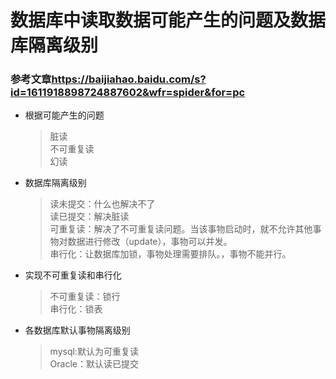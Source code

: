 # 数据库中读取数据可能产生的问题及数据库隔离级别

### 参考文章<https://baijiahao.baidu.com/s?id=1611918898724887602&wfr=spider&for=pc>

- 根据可能产生的问题    
	> 脏读   
	> 不可重复读    
	> 幻读  
	 
  
- 数据库隔离级别

	> 读未提交：什么也解决不了    
	> 读已提交：解决脏读   
	> 可重复读：解决了不可重复读问题。当该事物启动时，就不允许其他事物对数据进行修改（update），事物可以并发。  
	> 串行化：让数据库加锁，事物处理需要排队。，事物不能并行。

- 实现不可重复读和串行化
	> 不可重复读：锁行  
	> 串行化：锁表  

- 各数据库默认事物隔离级别  
	> mysql:默认为可重复读     
	> Oracle：默认读已提交 